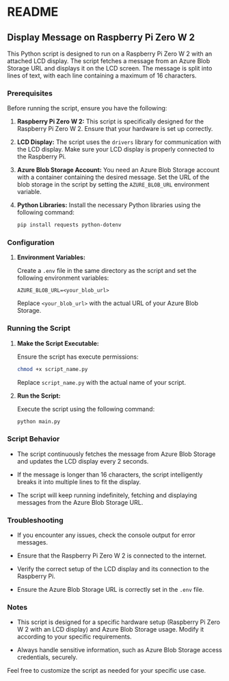 # README

## Display Message on Raspberry Pi Zero W 2

This Python script is designed to run on a Raspberry Pi Zero W 2 with an attached LCD display. The script fetches a message from an Azure Blob Storage URL and displays it on the LCD screen. The message is split into lines of text, with each line containing a maximum of 16 characters.

### Prerequisites

Before running the script, ensure you have the following:

1. **Raspberry Pi Zero W 2:** This script is specifically designed for the Raspberry Pi Zero W 2. Ensure that your hardware is set up correctly.

2. **LCD Display:** The script uses the `drivers` library for communication with the LCD display. Make sure your LCD display is properly connected to the Raspberry Pi.

3. **Azure Blob Storage Account:** You need an Azure Blob Storage account with a container containing the desired message. Set the URL of the blob storage in the script by setting the `AZURE_BLOB_URL` environment variable.

4. **Python Libraries:** Install the necessary Python libraries using the following command:

   ```bash
   pip install requests python-dotenv
   ```

### Configuration

1. **Environment Variables:**

   Create a `.env` file in the same directory as the script and set the following environment variables:

   ```env
   AZURE_BLOB_URL=<your_blob_url>
   ```

   Replace `<your_blob_url>` with the actual URL of your Azure Blob Storage.

### Running the Script

1. **Make the Script Executable:**

   Ensure the script has execute permissions:

   ```bash
   chmod +x script_name.py
   ```

   Replace `script_name.py` with the actual name of your script.

2. **Run the Script:**

   Execute the script using the following command:

   ```bash
   python main.py
   ```


### Script Behavior

- The script continuously fetches the message from Azure Blob Storage and updates the LCD display every 2 seconds.

- If the message is longer than 16 characters, the script intelligently breaks it into multiple lines to fit the display.

- The script will keep running indefinitely, fetching and displaying messages from the Azure Blob Storage URL.

### Troubleshooting

- If you encounter any issues, check the console output for error messages.

- Ensure that the Raspberry Pi Zero W 2 is connected to the internet.

- Verify the correct setup of the LCD display and its connection to the Raspberry Pi.

- Ensure the Azure Blob Storage URL is correctly set in the `.env` file.

### Notes

- This script is designed for a specific hardware setup (Raspberry Pi Zero W 2 with an LCD display) and Azure Blob Storage usage. Modify it according to your specific requirements.

- Always handle sensitive information, such as Azure Blob Storage access credentials, securely.

Feel free to customize the script as needed for your specific use case.
